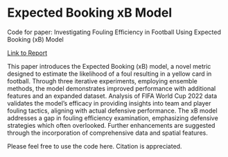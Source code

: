 # Expected Booking xB Model 

Code for paper: Investigating Fouling Efficiency in Football Using Expected Booking (xB) Model

[Link to Report](https://arxiv.org/pdf/2401.08718.pdf)

This paper introduces the Expected Booking (xB) model, a novel metric designed to estimate the likelihood of a foul resulting in a yellow card in football. Through three iterative experiments, employing ensemble methods, the model demonstrates improved performance with additional features and an expanded dataset. Analysis of FIFA World Cup 2022 data validates the model’s efficacy in providing insights into team and player fouling tactics, aligning with actual defensive performance. The xB model addresses a gap in fouling efficiency examination, emphasizing defensive strategies which often overlooked. Further enhancements are suggested through the incorporation of comprehensive data and spatial features.

Please feel free to use the code here. Citation is appreciated.
